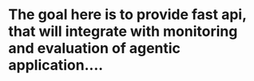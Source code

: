 # The goal here is to provide fast api, that will integrate with monitoring and evaluation of agentic application....